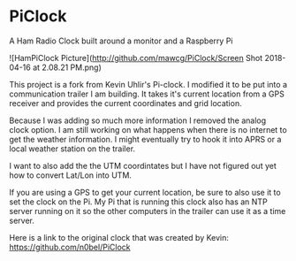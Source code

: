 # PiClock


A Ham Radio Clock built around a monitor and a Raspberry Pi

![HamPiClock Picture](http://github.com/mawcg/PiClock/Screen Shot 2018-04-16 at 2.08.21 PM.png)

This project is a fork from Kevin Uhlir's Pi-clock.  I modified it to be put into a communication trailer I am building.  It takes it's current location from a GPS receiver and provides the current coordinates and grid location.

Because I was adding so much more information I removed the analog clock option.  I am still working on what happens when there is no internet to get the weather information.  I might eventually try to hook it into APRS or a local weather station on the trailer.

I want to also add the the UTM coordintates but I have not figured out yet how to convert Lat/Lon into UTM.

If you are using a GPS to get your current location, be sure to also use it to set the clock on the Pi.  My Pi that is running this clock also has an NTP server running on it so the other computers in the trailer can use it as a time server.

Here is a link to the original clock that was created by Kevin: https://github.com/n0bel/PiClock

